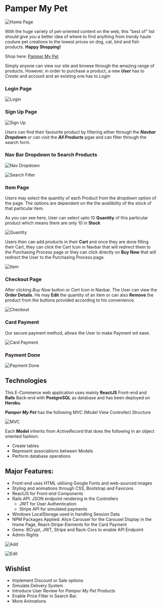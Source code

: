 # Pamper My Pet

![Home Page](Screen%20Shot%202019-05-17%20at%202.51.57%20am.png "Home Page")

With the huge variety of pet-oriented content on the web, this "best of" list should give you a better idea of where to find anything from trendy haute couture pet creations to the lowest prices on dog, cat, bird and fish products. **Happy Shopping!**

Shop here: [Pamper My Pet](https://mmborres.github.io/pamper-my-pet)

Simply anyone can view our site and browse through the amazing range of products. However, in order to purchase a product, a new ***User*** has to *Create* and account and an existing one has to *Login*

### Login Page

![Login](login.png "Login")

### Sign Up Page

![Sign Up](Screen%20Shot%202019-05-17%20at%202.55.56%20am.png "Sign Up")

*Users* can find their favourite product by filtering either through the ***Navbar Dropdown*** or can visit the ***All Products*** pgae and can filter through the search form.

### Nav Bar Dropdown to Search Products

![Nav Dropdown](navbarfilter.png "navbar")

![Search Filter](searchfilter.png "searchfilter")

### Item Page

*Users* may select the quantity of each Product from the dropdown option of the page. The options are dependent on the the availibility of the stock of that particular item.

As you can see here, User can select upto 10 **Quantity** of this particular product which means there are only 10 in **Stock**

![Quantity](quantity.png "Quantity")

Users then can add products in their **Cart** and once they are done filling their Cart, they can click the Cart Icon in Navbar that will redirect them to the Purchasing Process page or they can click directly on **Buy Now** that will redirect the User to the Purchasing Process page.

![Item](Screen%20Shot%202019-05-17%20at%202.59.06%20am.png "Item")

### Checkout Page

After clicking *Buy Now* button or *Cart Icon* in Navbar. The User can view the **Order Details**. He may **Edit** the quantity of an item or can also **Remove** the product from the buttons provided according to his convenience.

![Checkout](Screen%20Shot%202019-05-17%20at%202.59.35%20am.png "Checkout")

### Card Payment

Our secure payment method, allows the User to make Payment wit ease.

![Card Payment](Screen%20Shot%202019-05-17%20at%203.00.39%20am.png "Card Payment")

### Payment Done

![Payment Done](Screen%20Shot%202019-05-17%20at%203.01.01%20am.png "Payment Done")

Technologies
-----------------------------------------------------
This E-Commerce web application uses mainly **ReactJS** Front-end and **Rails** Back-end with **PostgreSQL** as database and has been deployed on **Heroku**.

***Pamper My Pet*** has the following MVC (Model View Controller) Structure

![MVC](mvc.png "MVC")

Each **Model** inherits from *ActiveRecord* that does the following in an object oriented fashion:

* Create tables
* Represent associations between Models
* Perform database operations

Major Features:
----------------------------------------------
  * Front-end uses HTML utilising Google Fonts and web-sourced images
  * Styling and animations through CSS, Bootstrap and Favicons
  * ReactJS for Front-end Components
  * Rails API: JSON endpoint rendering in the Controllers
     * JWT for User Authentication  
     * Stripe API for simulated payments      
  * Windows LocalStorage used in handling Session Data
  * NPM Packages Applied: Alice Carousel for the Carousel Display in the Home Page, React-Stripe-Elements for the Card Payment
  * Gems: BCrypt, JWT, Stripe and Rack-Cors to enable API Endpoint
  * Admin Rights

  ![Add](add.png "Add")

  ![Edit](admin2.png "Edit")

Wishlist
----------------------------------------------------

  * Implement Discount or Sale options
  * Simulate Delivery System
  * Introduce User Review for *Pamper My Pet* Products
  * Enable Price Filter in Search Bar.
  * More Animations
